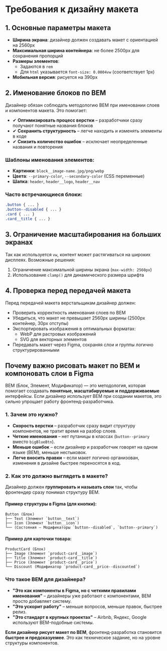 # Требования к дизайну макета

## 1. Основные параметры макета
- **Ширина экрана**: дизайнер должен создавать макет с ориентацией на 2560px
- **Максимальная ширина контейнера**: не более 2500px для сохранения пропорций
- **Размеры элементов**: 
  - Задаются в `rem`
  - Для `html` указывается `font-size: 0.0004vw` (соответствует 1px)
- **Мобильная версия**: рисуется на 390px

## 2. Именование блоков по BEM
Дизайнер обязан соблюдать методологию BEM при именовании слоев и компонентов макета. Это помогает:

- ✔ **Оптимизировать процесс верстки** – разработчики сразу получают понятные названия блоков  
- ✔ **Сохранить структурность** – легче находить и изменять элементы в коде  
- ✔ **Снизить количество ошибок** – исключает неопределенные названия и повторения  

### Шаблоны именования элементов:
- **Картинки**: `block__image-name.jpg/png/webp`
- **Цвета**: `--primary-color`, `--secondary-color` (CSS переменные)
- **Шапка**: `header`, `header__logo`, `header__nav`

### Часто встречающиеся блоки:
```css
.button { ... }
.button--disabled { ... }
.card { ... }
.card__title { ... }
```

## 3. Ограничение масштабирования на больших экранах
Так как используется `vw`, контент может растягиваться на широких дисплеях. Возможные решения:

1. Ограничение максимальной ширины экрана (`max-width: 2560px`)
2. Использование `clamp()` для динамического размера шрифта

## 4. Проверка перед передачей макета
Перед передачей макета верстальщикам дизайнер должен:

- Проверить корректность именования слоев по BEM  
- Убедиться, что макет не превышает 2560px ширины (2500px контейнер, 30px отступы) 
- Экспортировать изображения в оптимальных форматах:
   - WebP для растровых изображений
   - SVG для векторных элементов  
-  Передавать макет через Figma, сохраняя слои и группы логично структурированными


## **Почему важно рисовать макет по BEM и компоновать слои в Figma**

BEM (Блок, Элемент, Модификатор) — это методология, которая помогает создавать **понятные, масштабируемые и поддерживаемые** интерфейсы. Если дизайнер использует BEM при создании макетов, это сильно упрощает работу фронтенд-разработчика.

### **1. Зачем это нужно?**
- **Скорость верстки** – разработчик сразу видит структуру компонентов, не тратит время на разбор слоев.  
- **Четкие именования** – нет путаницы в классах (`button--primary` вместо `bigBlueBtn`).  
- **Меньше ошибок** – если дизайнер и разработчик говорят на одном языке (BEM), меньше нестыковок.  
- **Легче вносить правки** – если макет логично организован, изменения в дизайне быстрее переносятся в код.

### **2. Как это должно выглядеть в макете?**
Дизайнер должен **группировать и называть слои** так, чтобы фронтендер сразу понимал структуру BEM.

#### **Пример структуры в Figma (для кнопки):**
```
Button (Блок)  
├── Text (Элемент `button__text`)  
├── Icon (Элемент `button__icon`)  
└── (Состояния — Модификаторы `button--disabled`, `button--primary`)  
```  

#### **Пример для карточки товара:**
```
ProductCard (Блок)  
├── Image (Элемент `product-card__image`)  
├── Title (Элемент `product-card__title`)  
├── Price (Элемент `product-card__price`)  
└── Discount (Модификатор `product-card__price--discounted`)  
```  

### **Что такое BEM для дизайнера?**
- **"Это как компоненты в Figma, но с четкими правилами именования"** – дизайнеры уже работают с компонентами, BEM просто добавляет систему.
- **"Это ускорит работу"** – меньше вопросов, меньше правок, быстрее релиз.
- **"Это стандарт в крупных проектах"** – Airbnb, Яндекс, Google используют BEM-подобные системы.

**Если дизайнер рисует макет по BEM**, фронтенд-разработка становится **быстрее и предсказуемее**. Это как техническое задание, но на уровне структуры компонентов.